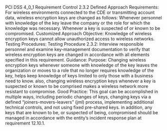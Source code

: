 PCI DSS 4_0_1 Requirement Control 2.3.2 Defined Approach Requirements: For wireless environments connected to the CDE or transmitting account data, wireless encryption keys are changed as follows: Whenever personnel with knowledge of the key leave the company or the role for which the knowledge was necessary. Whenever a key is suspected of or known to be compromised. Customized Approach Objective: Knowledge of wireless encryption keys cannot allow unauthorized access to wireless networks. Testing Procedures: Testing Procedure 2.3.2: Interview responsible personnel and examine key-management documentation to verify that wireless encryption keys are changed in accordance with all elements specified in this requirement. Guidance: Purpose: Changing wireless encryption keys whenever someone with knowledge of the key leaves the organization or moves to a role that no longer requires knowledge of the key, helps keep knowledge of keys limited to only those with a business need to know. also, changing wireless encryption keys whenever a key is suspected or known to be comprised makes a wireless network more resistant to compromise. Good Practice: This goal can be accomplished in multiple ways, including periodic changes of keys, changing keys via a defined “joiners-movers-leavers” (jml) process, implementing additional technical controls, and not using fixed pre-shared keys. in addition, any keys that are known to be, or suspected of being, compromised should be managed in accordance with the entity’s incident response plan at requirement 12.10.1.
